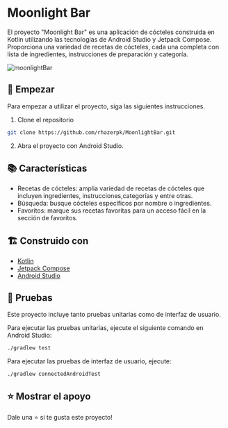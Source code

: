 # Moonlight Bar

El proyecto "Moonlight Bar" es una aplicación de cócteles construida en Kotlin utilizando las tecnologías de Android Studio y Jetpack Compose. Proporciona una variedad de recetas de cócteles, cada una completa con lista de ingredientes, instrucciones de preparación y categoría.

![moonlightBar](https://github.com/Rhazerpk/MoonlightBarApp/assets/112819827/589d7ea4-01e8-473c-9670-cac39f738dfa)

## 🚀 Empezar

Para empezar a utilizar el proyecto, siga las siguientes instrucciones.

1. Clone el repositorio

```sh
git clone https://github.com/rhazerpk/MoonlightBar.git
```

2. Abra el proyecto con Android Studio.

## 📚 Características

* Recetas de cócteles: amplia variedad de recetas de cócteles que incluyen ingredientes, instrucciones,categorías y entre otras.
* Búsqueda: busque cócteles específicos por nombre o ingredientes.
* Favoritos: marque sus recetas favoritas para un acceso fácil en la sección de favoritos.

## 🏗️ Construido con

* [Kotlin](https://kotlinlang.org/)
* [Jetpack Compose](https://developer.android.com/jetpack/compose)
* [Android Studio](https://developer.android.com/studio)

## 🧪 Pruebas

Este proyecto incluye tanto pruebas unitarias como de interfaz de usuario.

Para ejecutar las pruebas unitarias, ejecute el siguiente comando en Android Studio:

```sh
./gradlew test
```

Para ejecutar las pruebas de interfaz de usuario, ejecute:

```sh
./gradlew connectedAndroidTest
```

## ⭐️ Mostrar el apoyo

Dale una ⭐️ si te gusta este proyecto!


